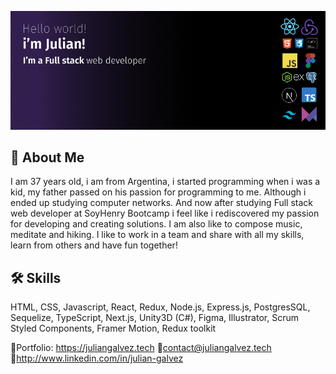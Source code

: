 ![Banner](https://github.com/juliangalvez/juliangalvez/blob/main/GithubCover.png?raw=true)

## 🚀 About Me
I am 37 years old, i am from Argentina, i started programming when i was a kid, my father passed on his passion for programming to me. Although i ended up studying computer networks. And now after studying Full stack web developer at SoyHenry Bootcamp i feel like i rediscovered my passion for developing and creating solutions.
I am also like to compose music, meditate and hiking. I like to work in a team and share with all my skills, learn from others and have fun together!



## 🛠 Skills
HTML, CSS, Javascript, React, Redux, Node.js, Express.js, PostgresSQL, Sequelize, TypeScript, Next.js, Unity3D (C#), Figma, Illustrator, Scrum
Styled Components, Framer Motion, Redux toolkit


🔸Portfolio: https://juliangalvez.tech
🔸contact@juliangalvez.tech
🔸http://www.linkedin.com/in/julian-galvez


